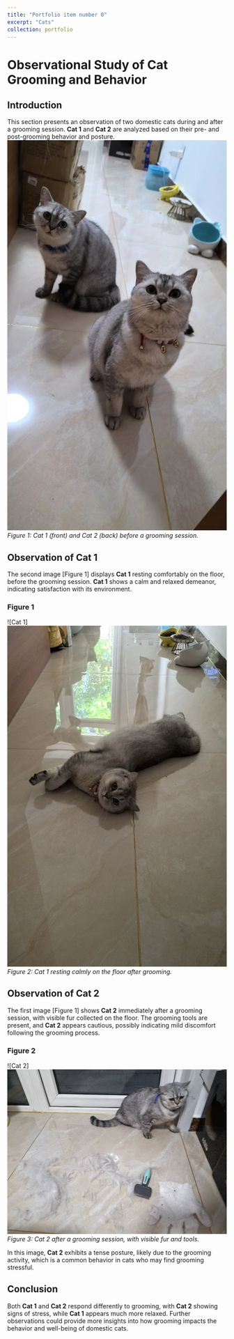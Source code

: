 ```yaml
---
title: "Portfolio item number 0"
excerpt: "Cats"
collection: portfolio
---
```



# Observational Study of Cat Grooming and Behavior

## Introduction

This section presents an observation of two domestic cats during and after a grooming session. **Cat 1** and **Cat 2** are analyzed based on their pre- and post-grooming behavior and posture. <br/><img src='/files/7491729111491_.pic.jpg'>
*Figure 1: Cat 1 (front) and Cat 2 (back) before a grooming session.*

## Observation of Cat 1

The second image [Figure 1] displays **Cat 1** resting comfortably on the floor, before the grooming session. **Cat 1** shows a calm and relaxed demeanor, indicating satisfaction with its environment.

### Figure 1

![Cat 1]<br/><img src='/images/cat1.jpg'>
*Figure 2: Cat 1 resting calmly on the floor after grooming.*

## Observation of Cat 2

The first image [Figure 1] shows **Cat 2** immediately after a grooming session, with visible fur collected on the floor. The grooming tools are present, and **Cat 2** appears cautious, possibly indicating mild discomfort following the grooming process.

### Figure 2

![Cat 2]<br/><img src='/images/cat2.jpg'>
*Figure 3: Cat 2 after a grooming session, with visible fur and tools.*

In this image, **Cat 2** exhibits a tense posture, likely due to the grooming activity, which is a common behavior in cats who may find grooming stressful.




## Conclusion

Both **Cat 1** and **Cat 2** respond differently to grooming, with **Cat 2** showing signs of stress, while **Cat 1** appears much more relaxed. Further observations could provide more insights into how grooming impacts the behavior and well-being of domestic cats.
